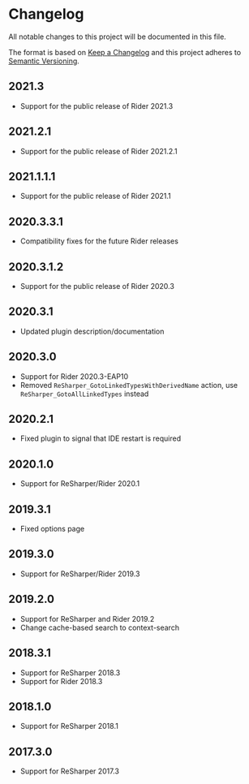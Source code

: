 # Changelog

All notable changes to this project will be documented in this file.

The format is based on [Keep a Changelog](http://keepachangelog.com/en/1.0.0/)
and this project adheres to [Semantic Versioning](http://semver.org/spec/v2.0.0.html).

## 2021.3
- Support for the public release of Rider 2021.3

## 2021.2.1
- Support for the public release of Rider 2021.2.1


## 2021.1.1.1

- Support for the public release of Rider 2021.1

## 2020.3.3.1

- Compatibility fixes for the future Rider releases

## 2020.3.1.2

- Support for the public release of Rider 2020.3

## 2020.3.1

- Updated plugin description/documentation

## 2020.3.0

- Support for Rider 2020.3-EAP10
- Removed `ReSharper_GotoLinkedTypesWithDerivedName` action, use `ReSharper_GotoAllLinkedTypes` instead

## 2020.2.1

- Fixed plugin to signal that IDE restart is required

## 2020.1.0

- Support for ReSharper/Rider 2020.1

## 2019.3.1

- Fixed options page

## 2019.3.0

- Support for ReSharper/Rider 2019.3

## 2019.2.0

- Support for ReSharper and Rider 2019.2
- Change cache-based search to context-search

## 2018.3.1

- Support for ReSharper 2018.3
- Support for Rider 2018.3

## 2018.1.0

- Support for ReSharper 2018.1

## 2017.3.0

- Support for ReSharper 2017.3

